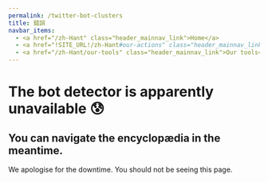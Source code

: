 ```yaml
---
permalink: /twitter-bot-clusters
title: 錯誤
navbar_items:
  - <a href="/zh-Hant" class="header_mainnav_link">Home</a>
  - <a href="!SITE_URL!/zh-Hant#our-actions" class="header_mainnav_link">Our actions</a>
  - <a href="/zh-Hant/our-tools" class="header_mainnav_link">Our tools</a>
---
```


# The bot detector is apparently unavailable 😰

## You can navigate the encyclopædia in the meantime.

We apologise for the downtime. You should not be seeing this page.

<!-- This page is compiled mostly to allow internal links checks. It will be overridden at server level in production. -->
